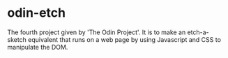 # odin-etch
The fourth project given by 'The Odin Project'. It is to make an etch-a-sketch equivalent that runs on a web page by using Javascript and CSS to manipulate the DOM.

